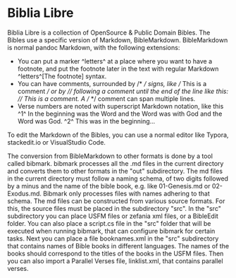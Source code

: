 # Biblia Libre

Biblia Libre is a collection of OpenSource & Public Domain Bibles. The Bibles use a specific version of Markdown, BibleMarkdown. BibleMarkdown is normal pandoc Markdown, with the following extensions:

- You can put a marker ^letters^ at a place where you want to have a footnote, and put the footnote later in the text with regular Markdown ^letters^[The footnote] syntax.
- You can have comments, surrounded by /*  */ signs, like /* This is a comment */ or by // following
  a comment until the end of the line like this:
  // This is a comment.
   A /* */ comment can span multiple lines.
- Verse numbers are noted with superscript Markdown notation, like this ^1^ In the beginning was the Word and the Word was with God and the Word was God. ^2^ This was in the beginning...

To edit the Markdown of the Bibles, you can use a normal editor like Typora, stackedit.io or VisualStudio Code.

The conversion from BibleMarkdown to other formats is done by a tool called bibmark. 
bibmark processes all the .md files in the current directory and converts them to other formats in the "out" subdirectory. The md files in the current directory must follow a naming schema, of two digits followed by a minus and the name of the bible book, e.g. like 01-Genesis.md or 02-Exodus.md. Bibmark only processes files with names adhering to that schema. The md files can be constructed from various source formats. For this, the source files must be placed in the subdirectory "src". In the "src" subdirectory you can place USFM files or zefania xml files, or a BibleEdit folder. You can also place a script.cs file in the "src" folder that will be executed when running bibmark, that can configure bibmark for certain tasks. Next you can place a file booknames.xml in the "src" subdirectory that contains names of Bible books in different languages. The names of the books should correspond to the titles of the books in the USFM files. Then you can also import a Parallel Verses file, linklist.xml, that contains parallel verses.
